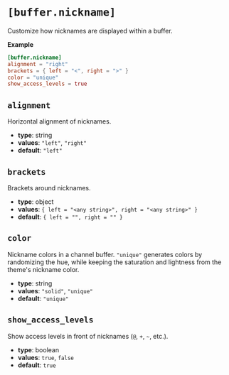 # `[buffer.nickname]`

Customize how nicknames are displayed within a buffer.

**Example**

```toml
[buffer.nickname]
alignment = "right" 
brackets = { left = "<", right = ">" }
color = "unique"
show_access_levels = true
```

## `alignment`

Horizontal alignment of nicknames.

- **type**: string
- **values**: `"left"`, `"right"`
- **default**: `"left"`

## `brackets`

Brackets around nicknames. 

- **type**: object
- **values**: `{ left = "<any string>", right = "<any string>" }`
- **default**: `{ left = "", right = "" }`

## `color`
Nickname colors in a channel buffer. `"unique"` generates colors by randomizing the hue, while keeping the saturation and lightness from the theme's nickname color.

- **type**: string
- **values**: `"solid"`, `"unique"`
- **default**: `"unique"`

## `show_access_levels`

Show access levels in front of nicknames (`@`, `+`, `~`, etc.).

- **type**: boolean
- **values**: `true`, `false`
- **default**: `true`